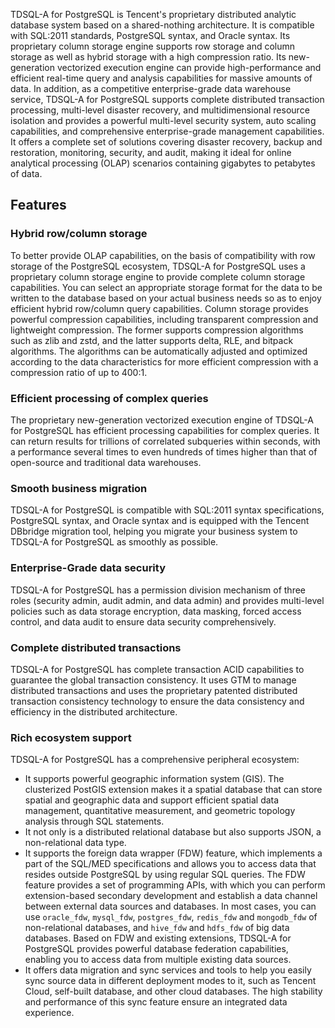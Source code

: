 TDSQL-A for PostgreSQL is Tencent's proprietary distributed analytic database system based on a shared-nothing architecture. It is compatible with SQL:2011 standards, PostgreSQL syntax, and Oracle syntax. Its proprietary column storage engine supports row storage and column storage as well as hybrid storage with a high compression ratio. Its new-generation vectorized execution engine can provide high-performance and efficient real-time query and analysis capabilities for massive amounts of data.
In addition, as a competitive enterprise-grade data warehouse service, TDSQL-A for PostgreSQL supports complete distributed transaction processing, multi-level disaster recovery, and multidimensional resource isolation and provides a powerful multi-level security system, auto scaling capabilities, and comprehensive enterprise-grade management capabilities. It offers a complete set of solutions covering disaster recovery, backup and restoration, monitoring, security, and audit, making it ideal for online analytical processing (OLAP) scenarios containing gigabytes to petabytes of data.

## Features
### Hybrid row/column storage
To better provide OLAP capabilities, on the basis of compatibility with row storage of the PostgreSQL ecosystem, TDSQL-A for PostgreSQL uses a proprietary column storage engine to provide complete column storage capabilities. You can select an appropriate storage format for the data to be written to the database based on your actual business needs so as to enjoy efficient hybrid row/column query capabilities.
Column storage provides powerful compression capabilities, including transparent compression and lightweight compression. The former supports compression algorithms such as zlib and zstd, and the latter supports delta, RLE, and bitpack algorithms. The algorithms can be automatically adjusted and optimized according to the data characteristics for more efficient compression with a compression ratio of up to 400:1.

### Efficient processing of complex queries
The proprietary new-generation vectorized execution engine of TDSQL-A for PostgreSQL has efficient processing capabilities for complex queries. It can return results for trillions of correlated subqueries within seconds, with a performance several times to even hundreds of times higher than that of open-source and traditional data warehouses. 

### Smooth business migration
TDSQL-A for PostgreSQL is compatible with SQL:2011 syntax specifications, PostgreSQL syntax, and Oracle syntax and is equipped with the Tencent DBbridge migration tool, helping you migrate your business system to TDSQL-A for PostgreSQL as smoothly as possible.

### Enterprise-Grade data security
TDSQL-A for PostgreSQL has a permission division mechanism of three roles (security admin, audit admin, and data admin) and provides multi-level policies such as data storage encryption, data masking, forced access control, and data audit to ensure data security comprehensively.

### Complete distributed transactions
TDSQL-A for PostgreSQL has complete transaction ACID capabilities to guarantee the global transaction consistency. It uses GTM to manage distributed transactions and uses the proprietary patented distributed transaction consistency technology to ensure the data consistency and efficiency in the distributed architecture.

### Rich ecosystem support
TDSQL-A for PostgreSQL has a comprehensive peripheral ecosystem:
- It supports powerful geographic information system (GIS). The clusterized PostGIS extension makes it a spatial database that can store spatial and geographic data and support efficient spatial data management, quantitative measurement, and geometric topology analysis through SQL statements.
- It not only is a distributed relational database but also supports JSON, a non-relational data type.
- It supports the foreign data wrapper (FDW) feature, which implements a part of the SQL/MED specifications and allows you to access data that resides outside PostgreSQL by using regular SQL queries.
The FDW feature provides a set of programming APIs, with which you can perform extension-based secondary development and establish a data channel between external data sources and databases. In most cases, you can use `oracle_fdw`, `mysql_fdw`, `postgres_fdw`, `redis_fdw` and `mongodb_fdw` of non-relational databases, and `hive_fdw` and `hdfs_fdw` of big data databases. Based on FDW and existing extensions, TDSQL-A for PostgreSQL provides powerful database federation capabilities, enabling you to access data from multiple existing data sources.
- It offers data migration and sync services and tools to help you easily sync source data in different deployment modes to it, such as Tencent Cloud, self-built database, and other cloud databases. The high stability and performance of this sync feature ensure an integrated data experience. 
